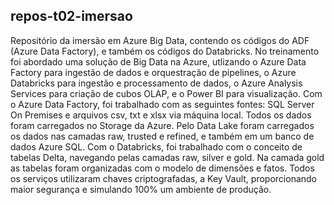 ## repos-t02-imersao

Repositório da imersão em Azure Big Data, contendo os códigos do ADF (Azure Data Factory), e também os códigos do Databricks. No treinamento foi abordado uma solução de Big Data na Azure, utlizando o Azure Data Factory para ingestão de dados e orquestração de pipelines, o Azure Databricks para ingestão e processamento de dados, o Azure Analysis Services para criação de cubos OLAP, e o Power BI para visualização.
Com o Azure Data Factory, foi trabalhado com as seguintes fontes: SQL Server On Premises e arquivos csv, txt e xlsx via máquina local. Todos os dados foram carregados no Storage da Azure. Pelo Data Lake foram carregados os dados nas camadas raw, trusted e refined, e também em um banco de dados Azure SQL.
Com o Databricks, foi trabalhado com o conceito de tabelas Delta,  navegando pelas camadas raw, silver e gold. Na camada gold as tabelas foram organizadas com o modelo de dimensões e fatos.
Todos os serviços utilizaram chaves criptografadas, a Key Vault, proporcionando maior segurança e simulando 100% um ambiente de produção.
